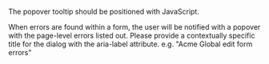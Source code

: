 The popover tooltip should be positioned with JavaScript.

When errors are found within a form, the user will be notified with a popover with the page-level errors listed out. Please provide a contextually specific title for the dialog with the aria-label attribute. e.g. "Acme Global edit form errors"
